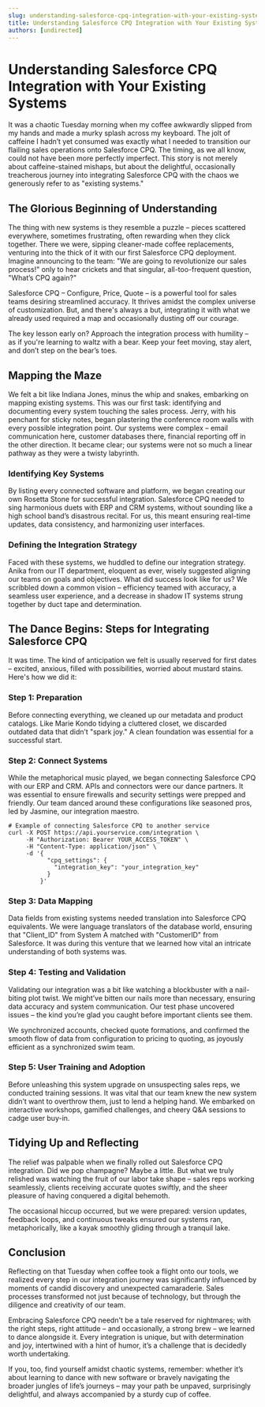 ```yaml
---
slug: understanding-salesforce-cpq-integration-with-your-existing-systems
title: Understanding Salesforce CPQ Integration with Your Existing Systems
authors: [undirected]
---
```



# Understanding Salesforce CPQ Integration with Your Existing Systems

It was a chaotic Tuesday morning when my coffee awkwardly slipped from my hands and made a murky splash across my keyboard. The jolt of caffeine I hadn’t yet consumed was exactly what I needed to transition our flailing sales operations onto Salesforce CPQ. The timing, as we all know, could not have been more perfectly imperfect. This story is not merely about caffeine-stained mishaps, but about the delightful, occasionally treacherous journey into integrating Salesforce CPQ with the chaos we generously refer to as "existing systems."

## The Glorious Beginning of Understanding

The thing with new systems is they resemble a puzzle – pieces scattered everywhere, sometimes frustrating, often rewarding when they click together. There we were, sipping cleaner-made coffee replacements, venturing into the thick of it with our first Salesforce CPQ deployment. Imagine announcing to the team: "We are going to revolutionize our sales process!" only to hear crickets and that singular, all-too-frequent question, "What’s CPQ again?"

Salesforce CPQ – Configure, Price, Quote – is a powerful tool for sales teams desiring streamlined accuracy. It thrives amidst the complex universe of customization. But, and there's always a but, integrating it with what we already used required a map and occasionally dusting off our courage.

The key lesson early on? Approach the integration process with humility – as if you're learning to waltz with a bear. Keep your feet moving, stay alert, and don’t step on the bear’s toes.

## Mapping the Maze

We felt a bit like Indiana Jones, minus the whip and snakes, embarking on mapping existing systems. This was our first task: identifying and documenting every system touching the sales process. Jerry, with his penchant for sticky notes, began plastering the conference room walls with every possible integration point. Our systems were complex – email communication here, customer databases there, financial reporting off in the other direction. It became clear; our systems were not so much a linear pathway as they were a twisty labyrinth.

### Identifying Key Systems

By listing every connected software and platform, we began creating our own Rosetta Stone for successful integration. Salesforce CPQ needed to sing harmonious duets with ERP and CRM systems, without sounding like a high school band’s disastrous recital. For us, this meant ensuring real-time updates, data consistency, and harmonizing user interfaces.

### Defining the Integration Strategy

Faced with these systems, we huddled to define our integration strategy. Anika from our IT department, eloquent as ever, wisely suggested aligning our teams on goals and objectives. What did success look like for us? We scribbled down a common vision – efficiency teamed with accuracy, a seamless user experience, and a decrease in shadow IT systems strung together by duct tape and determination.

## The Dance Begins: Steps for Integrating Salesforce CPQ

It was time. The kind of anticipation we felt is usually reserved for first dates – excited, anxious, filled with possibilities, worried about mustard stains. Here's how we did it:

### Step 1: Preparation

Before connecting everything, we cleaned up our metadata and product catalogs. Like Marie Kondo tidying a cluttered closet, we discarded outdated data that didn’t "spark joy." A clean foundation was essential for a successful start.

### Step 2: Connect Systems

While the metaphorical music played, we began connecting Salesforce CPQ with our ERP and CRM. APIs and connectors were our dance partners. It was essential to ensure firewalls and security settings were prepped and friendly. Our team danced around these configurations like seasoned pros, led by Jasmine, our integration maestro.

```shell
# Example of connecting Salesforce CPQ to another service
curl -X POST https://api.yourservice.com/integration \
     -H "Authorization: Bearer YOUR_ACCESS_TOKEN" \
     -H "Content-Type: application/json" \
     -d '{
           "cpq_settings": {
             "integration_key": "your_integration_key"
           }
         }'
```

### Step 3: Data Mapping

Data fields from existing systems needed translation into Salesforce CPQ equivalents. We were language translators of the database world, ensuring that "Client_ID" from System A matched with "CustomerID" from Salesforce. It was during this venture that we learned how vital an intricate understanding of both systems was.

### Step 4: Testing and Validation

Validating our integration was a bit like watching a blockbuster with a nail-biting plot twist. We might’ve bitten our nails more than necessary, ensuring data accuracy and system communication. Our test phase uncovered issues – the kind you’re glad you caught before important clients see them.

We synchronized accounts, checked quote formations, and confirmed the smooth flow of data from configuration to pricing to quoting, as joyously efficient as a synchronized swim team.

### Step 5: User Training and Adoption

Before unleashing this system upgrade on unsuspecting sales reps, we conducted training sessions. It was vital that our team knew the new system didn’t want to overthrow them, just to lend a helping hand. We embarked on interactive workshops, gamified challenges, and cheery Q&A sessions to cadge user buy-in.

## Tidying Up and Reflecting

The relief was palpable when we finally rolled out Salesforce CPQ integration. Did we pop champagne? Maybe a little. But what we truly relished was watching the fruit of our labor take shape – sales reps working seamlessly, clients receiving accurate quotes swiftly, and the sheer pleasure of having conquered a digital behemoth. 

The occasional hiccup occurred, but we were prepared: version updates, feedback loops, and continuous tweaks ensured our systems ran, metaphorically, like a kayak smoothly gliding through a tranquil lake.

## Conclusion

Reflecting on that Tuesday when coffee took a flight onto our tools, we realized every step in our integration journey was significantly influenced by moments of candid discovery and unexpected camaraderie. Sales processes transformed not just because of technology, but through the diligence and creativity of our team. 

Embracing Salesforce CPQ needn't be a tale reserved for nightmares; with the right steps, right attitude – and occasionally, a strong brew – we learned to dance alongside it. Every integration is unique, but with determination and joy, intertwined with a hint of humor, it’s a challenge that is decidedly worth undertaking.

If you, too, find yourself amidst chaotic systems, remember: whether it’s about learning to dance with new software or bravely navigating the broader jungles of life’s journeys – may your path be unpaved, surprisingly delightful, and always accompanied by a sturdy cup of coffee.